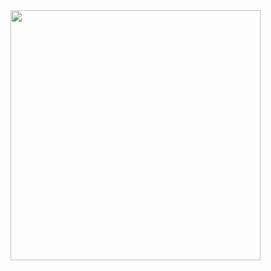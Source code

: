 <div id="header" aling="center">
  <img src="https://media.giphy.com/media/Dh5q0sShxgp13DwrvG/giphy.gif" width="400"/>
</div>
